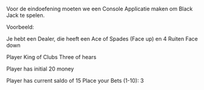 Voor de eindoefening moeten we een Console Applicatie maken om Black Jack te spelen.

Voorbeeld:

Je hebt een Dealer, die heeft een Ace of Spades (Face up) en 4 Ruiten Face down

Player 
King of Clubs
Three of hears


Player has initial 20 money

Player has current saldo of 15
Place your Bets (1-10): 3


